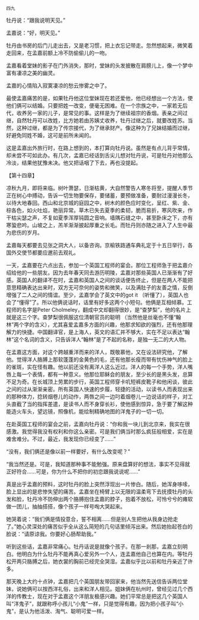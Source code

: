     四九 

   牡丹说：“跟我说明天见。”

   孟嘉说：“好，明天见。”

   牡丹由书房的后门儿走出去，又是老习惯，把上衣忘记带走。忽然想起来，微笑着走回来，在孟嘉前额上冷不防偷偷儿的一吻。

   孟嘉看着堂妹的影子在门外消失，那时，堂妹的头发披散在肩膀儿上，像一个梦中富有凄凉之美的幽灵。

   孟嘉的心情陷入寂寞凄凉的愁云惨雾之中了。

   最使孟嘉痛苦的是，如果牡丹他这位堂妹现在若还爱他，他已经想出一个方法，使他们俩可以结婚。只要把姓一改变，便毫无困难。在一个宗族之中，一家若无后代，收养另一家的儿子，是常见的事。这样是为了继续祖宗的香烟。表亲之间过继，自然牡丹可以改姓，比方她若由苏姨丈收养，牡丹过继之后，就要改姓苏。当然，这种过继，都是为了传宗接代，为了继承财产。像这种为了兄妹结婚而过继，好避免同姓不婚，这可是前所未闻的。

   这是孟嘉出外旅行时，在路上想到的，本打算向牡丹说。虽然是有点儿背乎常情，却未尝不可如此办。有几次，孟嘉已经话到舌尖儿想对牡丹说，可是牡丹对他那么冷淡，结果他犹豫未决。他又把话咽了下去，再也没提起。

   【第十四章】

   凉秋九月，即将来临。树叶萧瑟，日渐枯黄，大自然警告人寒冬将至，提醒人季节正在树心中搏动，告诉一切生物要保存，要储蓄，要预做准备，要耐过漫漫长冬，以待大地春回。西山和北京城的庭园之中，树木的颜色应时变化，呈红、紫、金、棕各色，如火吐焰，艳丽异常。草木已失去夏季的柔韧，脆而易折，寒风吹来，作干枯尖瑟之声，不复如夏季浑厚钝圆之音响。墙隅石缝之中，甚至卧床之下，亦有寒蛩悲吟。山坡之上，羔羊渐渐披起厚重之长毛。而牡丹则亦随之进入了人生中最为悲伤的岁月。

   孟嘉每天都要去见张之洞大人，以备咨询。京榆铁路通车典礼定于十五日举行，各国外交使节都要应邀前去观礼。

   一天，孟嘉要在六点出去，参加一个英国工程师的宴会。那位工程师急于把孟嘉介绍给他的一些朋友。因为去年春天同去游历明陵，孟嘉对那些英国人已渐渐有了好感。英国人的翻译不在时，孟嘉和英国人之间的谈话便告终止，但是在两人不能把意思精确表达出来时，双方无可奈何的姿势和微笑，以及满肚子的友善之情，反倒增强了二人之间的情谊。至少，孟嘉学会了英文中的got it （听懂了），英国人也会了“懂得”了。所以他俩说话时，话里有好多这两个小短句。他俩是互相倾慕。工程师的名字是Peter Cholmeley，翻成中文却翻得很妙，是“查梦梨”，他的名片上就是这三个字。查梦梨很佩服这位清朝官员的聪明 （当然他是丝毫也不懂“翰林”两个字的含义），尤其喜爱孟嘉多方面的兴趣，他那求知欲的强烈，还有他那理解力的快捷。中国翻译官，是上海人，英文的语汇并不够大，实在不足以表达“翰林”这个名词的含义，只告诉洋人“翰林”是了不起的名称，是独一无二的大人物。

   在孟嘉这方面，对这个跨越重洋而来的洋人，既敬慕他，又在设法研究他，了解他。觉得洋人胳膊上那软蓬蓬的金黄色的毛，还有他那长瘦而带有忧伤神气的脸上的雀斑，实在怪有趣。他以前还没有离洋人这么近过。洋人的每一个手势，洋人嘴唇上每一个表情，都有一种意义。他那位耶稣会的朋友，至少长的是黑头发，总算不足为奇。在长城顶上劳累的步行，英国工程师穿卡叽短裤皮靴子和他闲谈，彼此之间的过从渐渐亲密。所有英国人快速的步履，轻捷的活动，以读书人而表现出来的那种体力，捻转烟卷儿的动作，两唇之间一边叼着烟卷儿一边说话的样子，对工头直截了当的指挥差遣，是读书人而不身穿长衫，使他感到惊异，急于要了解这种能造火车头，望远镜，照像机，能绘制精确地图的洋鬼子的一切一切。

   在赴英国工程师的宴会之前，孟嘉向牡丹说：“你和我一块儿到北京来，我实在很感激。我觉得我没有权利和你这么亲密。可是我们俩当时那么疯狂般相爱，实在是难舍难分。不过，最近，我发现你已经变了……”

   “没有，我们俩还是像以前一样要好，有什么改变呢？”

   “我当然还是。可是，我知道那种事不能勉强。原来盘算好的想法，事实不见得就正好符合……可是，你为什么不把你的初恋跟我说说呢……”

   真是出乎孟嘉的预料，这时牡丹的脸上突然浮现出一片惨白。随后，她浑身哆嗦，脸上显出的是悲惨失望的痛苦。孟嘉坐在椅臂上以无限的温柔弯下去抚摸牡丹的头发和脸，牡丹冷不防伸出两个胳膊抱住孟嘉的脖子，抱着不放松，可怜兮兮的瘫软做一团儿，抽抽搭搭，像个孩子一样号啕大哭起来。

   她哭着说：“我们俩是情投意合，誓不相离……但是别人生把他从我身边抢走了。”她心灵深处的痛苦似乎全从这么简短的几句话里倾泻出来。然后她抬起苍白的脸说：“请原谅我。你要好心肠帮助我。”

   听到这些话，孟嘉非常痛心。牡丹话说是就像个孩子。在那一剎那，孟嘉立刻明白。他明白为什么牡丹不能再真心爱另外一个人，连孟嘉他自己也算在内。等牡丹松开两只胳膊之后，她衣裳的胸前已经完全哭湿。孟嘉似乎比以前和牡丹亲近了许多。

   那天晚上大约十点钟，孟嘉把几个英国朋友带回家来，他当然先送信告诉两位堂妹，说她俩可以按西洋礼俗，出来和洋人相见。姐妹俩在杭州时，曾经见过几个西洋的传教士，现在对于孟嘉这个洋朋友极感兴趣。她们平常总是把这几个英国人叫“洋鬼子”，就跟称呼小孩儿“小鬼”一样，只是觉得有趣，因为把小孩子叫“小鬼”，是认为他活泼、淘气、聪明可爱一样。

